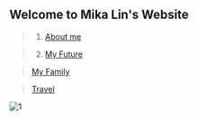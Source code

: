 ## Welcome to Mika Lin's Website


> 1. [About me](https://lin-mika.github.io/About-me/)      

> 2. [My Future](https://lin-mika.github.io/about-me/)

>  [My Family](https://lin-mika.github.io/about-me/)

>  [Travel](https://lin-mika.github.io/about-me/)

![1](https://user-images.githubusercontent.com/61289486/82166315-f4d96800-986c-11ea-99b6-ea22859506ae.jpg)

